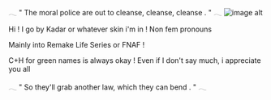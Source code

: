 𓂃       " The moral police are out to cleanse, cleanse, cleanse . "       𓂃
![image alt](https://github.com/Kadarnis/kadarnis/blob/main/Untitled32_20250724163529.png?raw=true)

Hi ! I go by Kadar or whatever skin i'm in ! Non fem pronouns

Mainly into Remake Life Series or FNAF !

C+H for green names is always okay ! Even if I don't say much, i appreciate you all

𓂃       " So they'll grab another law, which they can bend . "       𓂃
